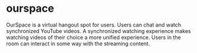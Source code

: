 # ourspace
OurSpace is a virtual hangout spot for users. Users can chat and watch synchronized YouTube videos. A synchronized watching experience makes watching videos of their choice a more unified experience. Users in the room can interact in some way with the streaming content. 

